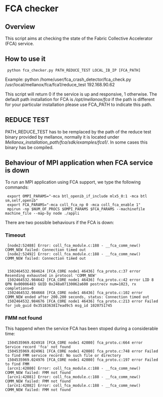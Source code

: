 # FCA checker

## Overview

This script aims at checking the state of the Fabric Collective Accelerator (FCA) service.

## How to use it

     python fca_checker.py PATH_REDUCE_TEST LOCAL_IB_IP [FCA_PATH]

Example:
     python /home/user/fca_crash_detector/fca_check.py /usr/local/mellanox/fca/fca1/reduce_test 192.168.90.62
     
This script will return 0 if the service is up and responsive, 1 otherwise.
The default path installation for FCA is */opt/mellanox/fca* if the path is different for your particular installation please use FCA_PATH to indicate this path.

## REDUCE TEST

PATH_REDUCE_TEST has to be remplaced by the path of the reduce test binary provided by mellanox, normally it is located under *Mellanox_installation_path/fca/sdk/examples/fca1/*. In some cases this binary has be compiled. 

## Behaviour of MPI application when FCA service is down

To run an MPI application using FCA support, we type the following commands:

     export OMPI_PARAMS="-mca btl_openib_if_include mlx5_0:1 -mca btl sm,self,openib"
     export FCA_PARAMS="-mca coll_fca_np 0 -mca coll_fca_enable 1"
     mpirun -np $NUM_OF_PROCS $OMPI_PARAMS $FCA_PARAMS --machinefile machine_file --map-by node ./appli

There are two possible behaviours if the FCA is down:

### Timeout


     [node2:52488] Error: coll_fca_module.c:188 - __fca_comm_new() COMM_NEW failed: Connection timed out
     [node2:52492] Error: coll_fca_module.c:188 - __fca_comm_new() COMM_NEW failed: Connection timed out


     1502464532.984624 [FCA_CORE node1 46436] fca_proto.c:37 error Resending exhausted in protocol 'COMM_NEW'
     1502464532.984642 [FCA_CORE node1 46436] fca_proto.c:42 error LID 8 QPN 0x00006483 GUID 0x248a07130062a600 postrecv num=1023, rx completions=0
     1502464532.984668 [FCA_CORE node1 46436] fca_proto.c:102 error COMM_NEW ended after 200.200 seconds, status: Connection timed out
     1502464532.984676 [FCA_CORE node1 46436] fca_proto.c:213 error Failed for job_guid 0x3518363817ead9c5 msg_id 1020751745

### FMM not found

This happend when the service FCA has been stoped during a considerable time:

     1504535969.024918 [FCA_CORE node1 42080] fca_proto.c:664 error Service record 'fca' not found
     1504535969.024961 [FCA_CORE node1 42080] fca_proto.c:748 error Failed to find FMM service record: No such file or directory
     1504535969.024976 [FCA_CORE node1 42080] fca_proto.c:197 error Failed to find FMM
     [arcn1:42080] Error: coll_fca_module.c:188 - __fca_comm_new() COMM_NEW failed: FMM not found
     [arcn1:42081] Error: coll_fca_module.c:188 - __fca_comm_new() COMM_NEW failed: FMM not found
     [arcn1:42082] Error: coll_fca_module.c:188 - __fca_comm_new() COMM_NEW failed: FMM not found


